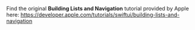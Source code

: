 Find the original **Building Lists and Navigation** tutorial provided by Apple here: <https://developer.apple.com/tutorials/swiftui/building-lists-and-navigation>
